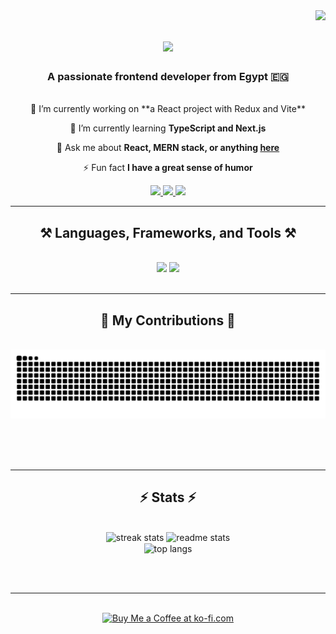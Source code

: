 <img align="right" src="https://visitor-badge.laobi.icu/badge?page_id=omarehab262.omarehab262" />

<h1 align="center">
    <img src="https://readme-typing-svg.herokuapp.com/?font=Righteous&size=35&center=true&vCenter=true&width=500&height=70&duration=4000&lines=Hi+There!+👋;+I'm+Omar+Ehab+Mahmoud!;" />
</h1>

<h3 align="center">A passionate frontend developer from Egypt 🇪🇬</h3>

<br/>

<div align="center">
  🔭 I’m currently working on **a React project with Redux and Vite**

  🌱 I’m currently learning **TypeScript and Next.js**

  💬 Ask me about **React, MERN stack, or anything [here](https://github.com/omarehab262/omarehab262/issues)**

  ⚡ Fun fact **I have a great sense of humor**
</div>

<div align="center">
  <a href="mailto:orlgamal26@gmail.com">
    <img src="https://img.shields.io/badge/Gmail-333333?style=for-the-badge&logo=gmail&logoColor=red" />
  </a>
  <a href="https://linkedin.com/in/omarehab262" target="_blank">
    <img src="https://img.shields.io/badge/LinkedIn-0077B5?style=for-the-badge&logo=linkedin&logoColor=white" />
  </a>
  <a href="https://www.behance.net/omarehab262" target="_blank">
    <img src="https://img.shields.io/badge/Portfolio-FF5722?style=for-the-badge&logo=behance&logoColor=white" />
  </a>
</div>

<hr/>

<h2 align="center">⚒️ Languages, Frameworks, and Tools ⚒️</h2>
<br/>
<div align="center">
    <img src="https://skillicons.dev/icons?i=react,redux,typescript,html,css,js,git,vscode,tailwind,bootstrap,figma" />
    <img src="https://skillicons.dev/icons?i=python,git,photoshop,illustrator" /><br>
</div>

<br/>
<hr/>

<div align="center">
  <h2>🐍 My Contributions 🐍</h2>
  <br>
  <img alt="snake eating my contributions" src="https://raw.githubusercontent.com/omarehab262/omarehab262/output/github-contribution-grid-snake.svg" />
  
  <br/><br/><br/>
</div>

<hr/>

<h2 align="center">⚡ Stats ⚡</h2>
<br>
<div align="center">
  <img width="390" src="https://github-readme-streak-stats.omarehab262.vercel.app/?user=omarehab262&count_private=true&theme=react&border_radius=10" alt="streak stats"/>
  <img width="390" src="https://github-readme-stats.omarehab262.vercel.app/api?username=omarehab262&count_private=true&show_icons=true&theme=react&rank_icon=github&border_radius=10" alt="readme stats" />
  <br/>
  <img width="325" align="center" src="https://github-readme-stats.omarehab262.vercel.app/api/top-langs/?username=omarehab262&hide=HTML&langs_count=8&layout=compact&theme=react&border_radius=10&size_weight=0.5&count_weight=0.5&exclude_repo=github-readme-stats" alt="top langs" />
</div>

<br/><br/>

<hr/>

<br/>

<div align="center">
  <a href='https://ko-fi.com/omarehab262' target='_blank'>
    <img height='64' style='border:0px;height:64px;' src='https://storage.ko-fi.com/cdn/kofi1.png?v=3' border='0' alt='Buy Me a Coffee at ko-fi.com' />
  </a>
</div>

<br/>
